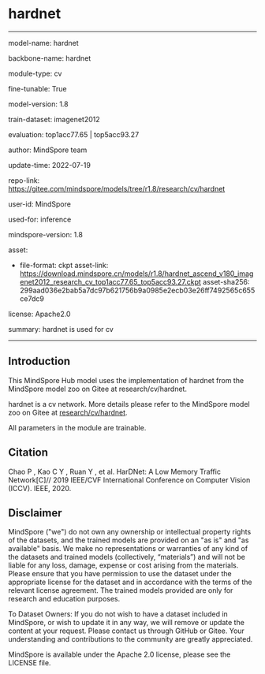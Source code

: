 # hardnet

---

model-name: hardnet

backbone-name: hardnet

module-type: cv

fine-tunable: True

model-version: 1.8

train-dataset: imagenet2012

evaluation: top1acc77.65 | top5acc93.27

author: MindSpore team

update-time: 2022-07-19

repo-link: <https://gitee.com/mindspore/models/tree/r1.8/research/cv/hardnet>

user-id: MindSpore

used-for: inference

mindspore-version: 1.8

asset:

-
    file-format: ckpt
    asset-link: <https://download.mindspore.cn/models/r1.8/hardnet_ascend_v180_imagenet2012_research_cv_top1acc77.65_top5acc93.27.ckpt>
    asset-sha256: 299aad036e2bab5a7dc97b621756b9a0985e2ecb03e26ff7492565c655ce7dc9

license: Apache2.0

summary: hardnet is used for cv

---

## Introduction

This MindSpore Hub model uses the implementation of hardnet from the MindSpore model zoo on Gitee at research/cv/hardnet.

hardnet is a cv network. More details please refer to the MindSpore model zoo on Gitee at [research/cv/hardnet](https://gitee.com/mindspore/models/blob/r1.8/research/cv/hardnet/README_CN.md).

All parameters in the module are trainable.

## Citation

Chao P , Kao C Y , Ruan Y , et al. HarDNet: A Low Memory Traffic Network[C]// 2019 IEEE/CVF International Conference on Computer Vision (ICCV). IEEE, 2020.

## Disclaimer

MindSpore ("we") do not own any ownership or intellectual property rights of the datasets, and the trained models are provided on an "as is" and "as available" basis. We make no representations or warranties of any kind of the datasets and trained models (collectively, “materials”) and will not be liable for any loss, damage, expense or cost arising from the materials. Please ensure that you have permission to use the dataset under the appropriate license for the dataset and in accordance with the terms of the relevant license agreement. The trained models provided are only for research and education purposes.

To Dataset Owners: If you do not wish to have a dataset included in MindSpore, or wish to update it in any way, we will remove or update the content at your request. Please contact us through GitHub or Gitee. Your understanding and contributions to the community are greatly appreciated.

MindSpore is available under the Apache 2.0 license, please see the LICENSE file.
